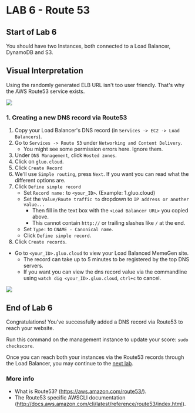 # **LAB 6 - Route 53** #

## Start of Lab 6 ##
You should have two Instances, both connected to a Load Balancer, DynamoDB and S3.

## Visual Interpretation ##
Using the randomly generated ELB URL isn't too user friendly. That's why the AWS Route53 service exists.

![](../Images/Lab6.png?raw=true)

### 1. Creating a new DNS record via Route53 ###

1. Copy your Load Balancer's DNS record (in `Services -> EC2 -> Load Balancers`).
1. Go to `Services -> Route 53` under `Networking and Content Delivery`.
    * You might see some permission errors here. Ignore them.
1. Under `DNS Management`, click `Hosted zones`.
1. Click on `gluo.cloud`.
1. Click `Create Record`
1. We'll use `Simple routing`, press `Next`. If you want you can read what the different options are.
1. Click `Define simple record`
    * Set `Record name:` to `<your_ID>`. (Example: 1.gluo.cloud)
    * Set the `Value/Route traffic to` dropdown to `IP address or another value...`
        * Then fill in the text box with the `<Load Balancer URL>` you copied above.
        * This cannot contain `http://` or trailing slashes like `/` at the end.
    * Set `Type:` to `CNAME - Canonical name`.
    * Click `Define simple record`.
1. Click `Create records`.

* Go to `<your_ID>.gluo.cloud` to view your Load Balanced MemeGen site.
    * The record can take up to 5 minutes to be registered by the top DNS servers. 
    * If you want you can view the dns record value via the commandline using `watch dig <your_ID>.gluo.cloud`, `ctrl+c` to cancel.
    
![](../Images/Route53BrowseToLoadBalancer.png?raw=true)

## End of Lab 6 ##
Congratulations! You've successfully added a DNS record via Route53 to reach your website.

Run this command on the management instance to update your score: `sudo checkscore`.

Once you can reach both your instances via the Route53 records through the Load Balancer, you may continue to the [next lab](../Lab%207%20-%20ASG%20and%20LC%20(infra%201.0)).

### More info ###

* What is Route53? (https://aws.amazon.com/route53/).
* The Route53 specific AWSCLI documentation (http://docs.aws.amazon.com/cli/latest/reference/route53/index.html).
